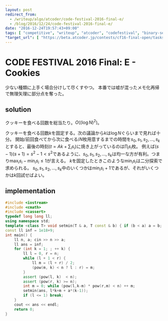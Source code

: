 ```yaml
---
layout: post
redirect_from:
  - /writeup/algo/atcoder/code-festival-2016-final-e/
  - /blog/2016/12/24/code-festival-2016-final-e/
date: "2016-12-24T19:57:43+09:00"
tags: [ "competitive", "writeup", "atcoder", "codefestival", "binary-search" ]
"target_url": [ "https://beta.atcoder.jp/contests/cf16-final-open/tasks/codefestival_2016_final_e" ]
---
```


# CODE FESTIVAL 2016 Final: E - Cookies

少ない種類に上手く場合分けして尽くすやつ。
本番では嘘が混ったメモ化再帰で無理矢理に部分点を奪った。

## solution

クッキーを食べる回数を総当たり。$O((\log N)^2)$。

クッキーを食べる回数$k$を固定する。次の議論から$k$は$\log N$ぐらいまで見れば十分。
開始/前回食べてから次に食べる/$N$枚用意するまでの時間を$s_0, s_1, s_2, \dots, s_k$とすると、最後の時刻($t = Ak + \sum_i s_i$)に焼き上がっているのは$\prod_i s_i$枚。
例えば$(s - 1)(s + 1) = s^2 - 1 \lt s^2$であるように、$s_0, s_1, s_2, \dots, s_k$は均一な方が有利。つまり$\max_i s_i - \min_i s_i \le 1$が言える。
$k$を固定したときこのような$\min_i s_i$は二分探索で求められる。
$s_0, s_1, s_2, \dots, s_k$中のいくつかは$\min_i s_i + 1$であるが、それがいくつかは$k$回試せばよい。

## implementation

``` c++
#include <iostream>
#include <cmath>
#include <cassert>
typedef long long ll;
using namespace std;
template <class T> void setmin(T & a, T const & b) { if (b < a) a = b; }
const ll inf = 1e18+9;
int main() {
    ll n, a; cin >> n >> a;
    ll ans = inf;
    for (int k = 1; ; ++ k) {
        ll l = 0, r = n;
        while (l + 1 < r) {
            ll m = (l + r) / 2;
            (pow(m, k) < n ? l : r) = m;
        }
        assert (pow(l, k)  < n);
        assert (pow(r, k) >= n);
        int m = 0; while (pow(l,k-m) * pow(r,m) < n) ++ m;
        setmin(ans, l*k+m + a*(k-1));
        if (l <= 1) break;
    }
    cout << ans << endl;
    return 0;
}
```
